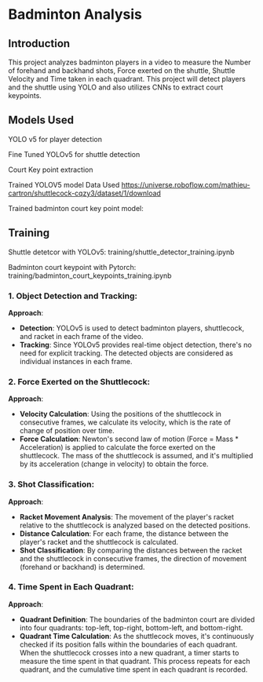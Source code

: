 # Badminton Analysis

## Introduction

This project analyzes badminton players in a video to measure the Number of forehand and backhand shots, Force exerted on the shuttle, Shuttle Velocity and Time taken in each quadrant. This project will detect players and the shuttle using YOLO and also utilizes CNNs to extract court keypoints.

## Models Used

YOLO v5 for player detection

Fine Tuned YOLOv5 for shuttle detection

Court Key point extraction

Trained YOLOV5 model Data Used https://universe.roboflow.com/mathieu-cartron/shuttlecock-cqzy3/dataset/1/download

Trained badminton court key point model:

## Training

Shuttle detetcor with YOLOv5: training/shuttle_detector_training.ipynb

Badminton court keypoint with Pytorch: training/badminton_court_keypoints_training.ipynb

### 1. Object Detection and Tracking:
**Approach**:
- **Detection**: YOLOv5 is used to detect badminton players, shuttlecock, and racket in each frame of the video.
- **Tracking**: Since YOLOv5 provides real-time object detection, there's no need for explicit tracking. The detected objects are considered as individual instances in each frame.

### 2. Force Exerted on the Shuttlecock:
**Approach**:
- **Velocity Calculation**: Using the positions of the shuttlecock in consecutive frames, we calculate its velocity, which is the rate of change of position over time.
- **Force Calculation**: Newton's second law of motion (Force = Mass * Acceleration) is applied to calculate the force exerted on the shuttlecock. The mass of the shuttlecock is assumed, and it's multiplied by its acceleration (change in velocity) to obtain the force.

### 3. Shot Classification:
**Approach**:
- **Racket Movement Analysis**: The movement of the player's racket relative to the shuttlecock is analyzed based on the detected positions.
- **Distance Calculation**: For each frame, the distance between the player's racket and the shuttlecock is calculated.
- **Shot Classification**: By comparing the distances between the racket and the shuttlecock in consecutive frames, the direction of movement (forehand or backhand) is determined.

### 4. Time Spent in Each Quadrant:
**Approach**:
- **Quadrant Definition**: The boundaries of the badminton court are divided into four quadrants: top-left, top-right, bottom-left, and bottom-right.
- **Quadrant Time Calculation**: As the shuttlecock moves, it's continuously checked if its position falls within the boundaries of each quadrant. When the shuttlecock crosses into a new quadrant, a timer starts to measure the time spent in that quadrant. This process repeats for each quadrant, and the cumulative time spent in each quadrant is recorded.
